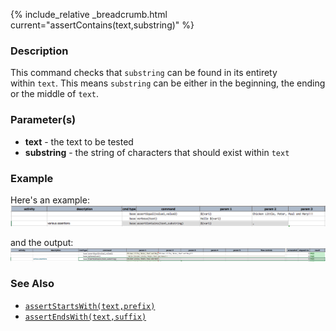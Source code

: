{% include_relative _breadcrumb.html current="assertContains(text,substring)" %}


### Description
This command checks that `substring` can be found in its entirety within `text`. This means `substring` can be 
either in the beginning, the ending or the middle of `text`.


### Parameter(s)
- **text** \- the text to be tested
- **substring** \- the string of characters that should exist within `text`


### Example
Here's an example:
![script](image/assertContains_01.png)

and the output:
![output](image/assertContains_02.png)


### See Also
- [`assertStartsWith(text,prefix)`](assertStartsWith(text,prefix).html)
- [`assertEndsWith(text,suffix)`](assertEndsWith(text,suffix).html)
